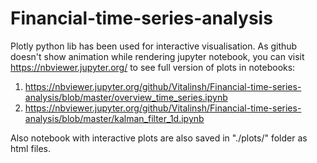 # Financial-time-series-analysis

Plotly python lib has been used for interactive visualisation.
As github doesn't show animation while rendering jupyter notebook, 
you can visit https://nbviewer.jupyter.org/ to see full version
of plots in notebooks:
1) https://nbviewer.jupyter.org/github/Vitalinsh/Financial-time-series-analysis/blob/master/overview_time_series.ipynb
2) https://nbviewer.jupyter.org/github/Vitalinsh/Financial-time-series-analysis/blob/master/kalman_filter_1d.ipynb


Also notebook with interactive plots are also saved in "./plots/" folder
as html files.